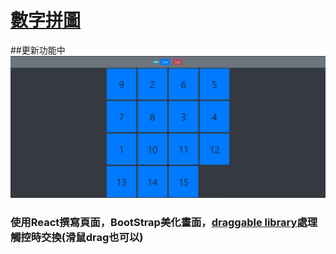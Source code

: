 <h1><a href="https://tdtb12.github.io/React_puzzle/">數字拼圖</a></h1>
##更新功能中
<img src="./Demo.JPG"/>
<h3>
  使用React撰寫頁面，BootStrap美化畫面，<a href="https://github.com/Shopify/draggable">draggable library</a>處理觸控時交換(滑鼠drag也可以)
</h3>
